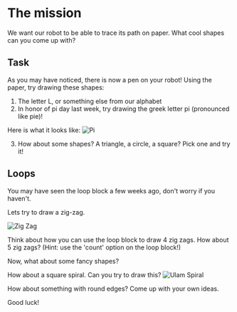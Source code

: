 The mission
===
We want our robot to be able to trace its path on paper.  What cool shapes can you come up with?

Task
---
 As you may have noticed, there is now a pen on your robot! Using the paper, try drawing these shapes:
 
 1) The letter L, or something else from our alphabet
 2) In honor of pi day last week, try drawing the greek letter pi (pronounced like pie)!
 
 Here is what it looks like:
 ![Pi](http://i.imgur.com/9e3rBdV.png "Pi")
 
 3)  How about some shapes? A triangle, a circle, a square? Pick one and try it!
 
 Loops
 ---
 
 You may have seen the loop block a few weeks ago, don't worry if you haven't.
 
 Lets try to draw a zig-zag.  
 
 ![Zig Zag](http://i.imgur.com/tO0BwjC.png "Zig Zag")
 
Think about how you can use the loop block to draw 4 zig zags. How about 5 zig zags? 
(Hint: use the 'count' option on the loop block!)
 
 
 Now, what about some fancy shapes?
 
How about a square spiral.  Can you try to draw this?
 ![Ulam Spiral](http://i.imgur.com/MxYd9yi.png "Ulam Spiral")
 
 How about something with round edges? Come up with your own ideas.
 
Good luck!
